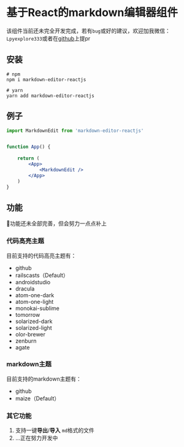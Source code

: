 # 基于React的markdown编辑器组件

该组件当前还未完全开发完成，若有`bug`或好的建议，欢迎加我微信：`Lpyexplore333`或者在[github](https://github.com/zero2one3/markdown-editor-reactjs)上提pr

## 安装

```shell
# npm
npm i markdown-editor-reactjs

# yarn
yarn add markdown-editor-reactjs
```

## 例子

```jsx
import MarkdownEdit from 'markdown-editor-reactjs'


function App() {
    
    return (
        <App>
            <MarkdownEdit />
        </App>
    )
}
```

## 功能

功能还未全部完善，但会努力一点点补上

### 代码高亮主题

目前支持的代码高亮主题有：
- github
- railscasts（Default）
- androidstudio
- dracula
- atom-one-dark
- atom-one-light
- monokai-sublime
- tomorrow
- solarized-dark
- solarized-light
- olor-brewer
- zenburn
- agate

### markdown主题

目前支持的markdown主题有：
- github
- maize（Default）

### 其它功能

1. 支持一键**导出**/**导入** `md`格式的文件
2. ...正在努力开发中